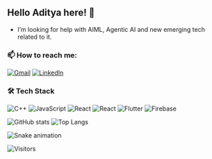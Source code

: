 ## Hello Aditya here! 👋

<!--
**Aditya2550/Aditya2550** is a ✨ _special_ ✨ repository because its `README.md` (this file) appears on your GitHub profile.

Here are some ideas to get you started:

-> 🔭 I’m currently working on ...
- 🌱 I’m currently learning ...
- 👯 I’m looking to collaborate on ...
- 🤔 I’m looking for help with AI 
- 💬 Ask me about ...
- 📫 How to reach me: ...
- 😄 Pronouns: ...
- ⚡ Fun fact: ...
-->
- I’m looking for help with AIML, Agentic AI and new emerging tech related to it.


### 📫 How to reach me: 
[![Gmail](https://img.shields.io/badge/Gmail-D14836?style=for-the-badge&logo=gmail&logoColor=white)](mailto:adidev2550@gmail.com)
[![LinkedIn](https://img.shields.io/badge/LinkedIn-0077B5?style=for-the-badge&logo=linkedin&logoColor=white)](https://www.linkedin.com/in/aditya-valsangkar-303b14314/)
 

### 🛠 Tech Stack
![C++](https://img.shields.io/badge/C++-00599C?style=for-the-badge&logo=cplusplus&logoColor=white)
![JavaScript](https://img.shields.io/badge/JavaScript-323330?style=for-the-badge&logo=javascript&logoColor=f7df1e)
![React](https://img.shields.io/badge/React-20232A?style=for-the-badge&logo=react&logoColor=61DAFB)
![React](https://img.shields.io/badge/React-20232A?style=for-the-badge&logo=react&logoColor=61DAFB)
![Flutter](https://img.shields.io/badge/Flutter-02569B?style=for-the-badge&logo=flutter&logoColor=white)
![Firebase](https://img.shields.io/badge/Firebase-ffca28?style=for-the-badge&logo=firebase&logoColor=black)


![GitHub stats](https://github-readme-stats.vercel.app/api?username=Aditya2550&show_icons=true&theme=radical)
![Top Langs](https://github-readme-stats.vercel.app/api/top-langs/?username=Aditya2550&layout=compact&theme=radical)

![Snake animation](https://github.com/Aditya2550/Aditya2550/blob/output/github-contribution-grid-snake.svg)

![Visitors](https://komarev.com/ghpvc/?username=Aditya2550&color=blue)


